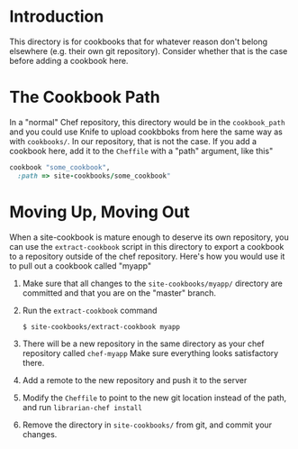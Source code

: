 Introduction
============
This directory is for cookbooks that for whatever reason don't belong
elsewhere (e.g. their own git repository).  Consider whether that is the
case before adding a cookbook here.

The Cookbook Path
=================
In a "normal" Chef repository, this directory would be in the
`cookbook_path` and you could use Knife to upload cookbboks from here
the same way as with `cookbooks/`.  In our repository, that is not the
case.  If you add a cookbook here, add it to the `Cheffile` with a
"path" argument, like this"

```ruby
cookbook "some_cookbook",
  :path => site-cookbooks/some_cookbook"
```

Moving Up, Moving Out
=====================
When a site-cookbook is mature enough to deserve its own repository, you
can use the `extract-cookbook` script in this directory to export a
cookbook to a repository outside of the chef repository.  Here's how you
would use it to pull out a cookbook called "myapp"

1.  Make sure that all changes to the `site-cookbooks/myapp/` directory
    are committed and that you are on the "master" branch.

2.  Run the `extract-cookbook` command
    ```bash
    $ site-cookbooks/extract-cookbook myapp
    ```

3.  There will be a new repository in the same directory as your chef
    repository called `chef-myapp`  Make sure everything looks
    satisfactory there.

4.  Add a remote to the new repository and push it to the server

5.  Modify the `Cheffile` to point to the new git location instead of
    the path, and run `librarian-chef install`

6.  Remove the directory in `site-cookbooks/` from git, and commit your
    changes.
